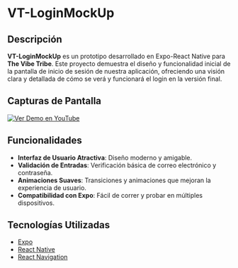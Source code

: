 # VT-LoginMockUp

## Descripción

**VT-LoginMockUp** es un prototipo desarrollado en Expo-React Native para **The Vibe Tribe**. Este proyecto demuestra el diseño y funcionalidad inicial de la pantalla de inicio de sesión de nuestra aplicación, ofreciendo una visión clara y detallada de cómo se verá y funcionará el login en la versión final.

## Capturas de Pantalla

[![Ver Demo en YouTube](https://img.youtube.com/vi/5pzsvbso39I/0.jpg)](https://youtu.be/5pzsvbso39I)

## Funcionalidades

- **Interfaz de Usuario Atractiva**: Diseño moderno y amigable.
- **Validación de Entradas**: Verificación básica de correo electrónico y contraseña.
- **Animaciones Suaves**: Transiciones y animaciones que mejoran la experiencia de usuario.
- **Compatibilidad con Expo**: Fácil de correr y probar en múltiples dispositivos.

## Tecnologías Utilizadas

- [Expo](https://expo.dev/)
- [React Native](https://reactnative.dev/)
- [React Navigation](https://reactnavigation.org/)
